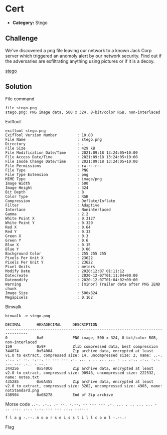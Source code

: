 # Cert

- **Category:** Stego

## Challenge
We've discovered a png file leaving our network to a known Jack Corp server which triggered an anomoly alert by our network security. Find out if the adversaries are exfiltrating anything using pictures or if it is a decoy.

[stego](./stego.png)

## Solution

File command
```
file stego.png
stego.png: PNG image data, 500 x 324, 8-bit/color RGB, non-interlaced
```

Exiftool
```
exiftool stego.png
ExifTool Version Number         : 10.80
File Name                       : stego.png
Directory                       : .
File Size                       : 429 kB
File Modification Date/Time     : 2021:09:18 13:24:05+10:00
File Access Date/Time           : 2021:09:18 13:24:05+10:00
File Inode Change Date/Time     : 2021:09:18 13:24:05+10:00
File Permissions                : rw-r--r--
File Type                       : PNG
File Type Extension             : png
MIME Type                       : image/png
Image Width                     : 500
Image Height                    : 324
Bit Depth                       : 8
Color Type                      : RGB
Compression                     : Deflate/Inflate
Filter                          : Adaptive
Interlace                       : Noninterlaced
Gamma                           : 2.2
White Point X                   : 0.3127
White Point Y                   : 0.329
Red X                           : 0.64
Red Y                           : 0.33
Green X                         : 0.3
Green Y                         : 0.6
Blue X                          : 0.15
Blue Y                          : 0.06
Background Color                : 255 255 255
Pixels Per Unit X               : 23622
Pixels Per Unit Y               : 23622
Pixel Units                     : meters
Modify Date                     : 2020:12:07 01:11:12
Datecreate                      : 2020-12-07T01:11:04+00:00
Datemodify                      : 2020-12-07T01:04:02+00:00
Warning                         : [minor] Trailer data after PNG IEND chunk
Image Size                      : 500x324
Megapixels                      : 0.162
```

Binwalk
```
binwalk -e stego.png

DECIMAL       HEXADECIMAL     DESCRIPTION
--------------------------------------------------------------------------------
0             0x0             PNG image, 500 x 324, 8-bit/color RGB, non-interlaced
159           0x9F            Zlib compressed data, best compression
344074        0x5400A         Zip archive data, encrypted at least v1.0 to extract, compressed size: 14, uncompressed size: 2, name: ..-. .-.. .- --. -.--. -- --- --- .-. ... . .. ... ... - .. .-.. .-.. -.-. --- --- .-.. -.--.-
344256        0x540C0         Zip archive data, encrypted at least v2.0 to extract, compressed size: 90946, uncompressed size: 222532, name: notes.txt
435285        0x6A455         Zip archive data, encrypted at least v2.0 to extract, compressed size: 3202, uncompressed size: 4903, name: notStandard.png
438904        0x6B278         End of Zip archive
```

Morse code
`..-. .-.. .- --. -.--. -- --- --- .-. ... . .. ... ... - .. .-.. .-.. -.-. --- --- .-.. -.--.-`

`f l a g -.--. m o o r s e i s s t i l l c o o l -.--.-`

Flag
```

```
